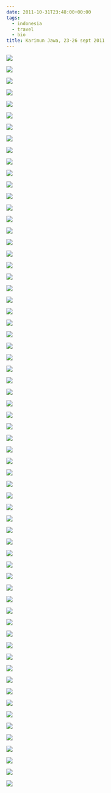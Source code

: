 ```yaml
---
date: 2011-10-31T23:48:00+00:00
tags:
  - indonesia
  - travel
  - bio
title: Karimun Jawa, 23-26 sept 2011
---
```

![](media/Karimun_Jawa_23-26_sept_2011_t/DSC_7810.jpg)

![](media/Karimun_Jawa_23-26_sept_2011_t/DSC_7877.jpg)

![](media/Karimun_Jawa_23-26_sept_2011_t/DSC_7902.jpg)

![](media/Karimun_Jawa_23-26_sept_2011_t/DSC_7905.jpg)

![](media/Karimun_Jawa_23-26_sept_2011_t/DSC_7915.jpg)

![](media/Karimun_Jawa_23-26_sept_2011_t/DSC_7919.jpg)

![](media/Karimun_Jawa_23-26_sept_2011_t/DSC_7929.jpg)

![](media/Karimun_Jawa_23-26_sept_2011_t/DSC_7943.jpg)

![](media/Karimun_Jawa_23-26_sept_2011_t/DSC_7987.jpg)

![](media/Karimun_Jawa_23-26_sept_2011_t/DSC_7998.jpg)

![](media/Karimun_Jawa_23-26_sept_2011_t/DSC_8013.jpg)

![](media/Karimun_Jawa_23-26_sept_2011_t/DSC_8023.jpg)

![](media/Karimun_Jawa_23-26_sept_2011_t/DSC_8024.jpg)

![](media/Karimun_Jawa_23-26_sept_2011_t/DSC_8033.jpg)

![](media/Karimun_Jawa_23-26_sept_2011_t/DSC_8094.jpg)

![](media/Karimun_Jawa_23-26_sept_2011_t/DSC_8096.jpg)

![](media/Karimun_Jawa_23-26_sept_2011_t/DSC_8104.jpg)

![](media/Karimun_Jawa_23-26_sept_2011_t/DSC_8108.jpg)

![](media/Karimun_Jawa_23-26_sept_2011_t/DSC_8113.jpg)

![](media/Karimun_Jawa_23-26_sept_2011_t/DSC_8134.jpg)

![](media/Karimun_Jawa_23-26_sept_2011_t/DSC_8136.jpg)

![](media/Karimun_Jawa_23-26_sept_2011_t/DSC_8144.jpg)

![](media/Karimun_Jawa_23-26_sept_2011_t/DSC_8156.jpg)

![](media/Karimun_Jawa_23-26_sept_2011_t/DSC_8169.jpg)

![](media/Karimun_Jawa_23-26_sept_2011_t/DSC_8173.jpg)

![](media/Karimun_Jawa_23-26_sept_2011_t/DSC_8189.jpg)

![](media/Karimun_Jawa_23-26_sept_2011_t/DSC_8232.jpg)

![](media/Karimun_Jawa_23-26_sept_2011_t/DSC_8237.jpg)

![](media/Karimun_Jawa_23-26_sept_2011_t/DSC_8241.jpg)

![](media/Karimun_Jawa_23-26_sept_2011_t/DSC_8262.jpg)

![](media/Karimun_Jawa_23-26_sept_2011_t/DSC_8267.jpg)

![](media/Karimun_Jawa_23-26_sept_2011_t/DSC_8276.jpg)

![](media/Karimun_Jawa_23-26_sept_2011_t/DSC_8288.jpg)

![](media/Karimun_Jawa_23-26_sept_2011_t/DSC_8296.jpg)

![](media/Karimun_Jawa_23-26_sept_2011_t/DSC_8301.jpg)

![](media/Karimun_Jawa_23-26_sept_2011_t/DSC_8308.jpg)

![](media/Karimun_Jawa_23-26_sept_2011_t/DSC_8310.jpg)

![](media/Karimun_Jawa_23-26_sept_2011_t/DSC_8318.jpg)

![](media/Karimun_Jawa_23-26_sept_2011_t/DSC_8332.jpg)

![](media/Karimun_Jawa_23-26_sept_2011_t/DSC_8333.jpg)

![](media/Karimun_Jawa_23-26_sept_2011_t/DSC_8396.jpg)

![](media/Karimun_Jawa_23-26_sept_2011_t/DSC_8407.jpg)

![](media/Karimun_Jawa_23-26_sept_2011_t/DSC_8431.jpg)

![](media/Karimun_Jawa_23-26_sept_2011_t/DSC_8450.jpg)

![](media/Karimun_Jawa_23-26_sept_2011_t/DSC_8459.jpg)

![](media/Karimun_Jawa_23-26_sept_2011_t/DSC_8475.jpg)

![](media/Karimun_Jawa_23-26_sept_2011_t/DSC_8482.jpg)

![](media/Karimun_Jawa_23-26_sept_2011_t/DSC_8492.jpg)

![](media/Karimun_Jawa_23-26_sept_2011_t/DSC_8524.jpg)

![](media/Karimun_Jawa_23-26_sept_2011_t/DSC_8531.jpg)

![](media/Karimun_Jawa_23-26_sept_2011_t/DSC_8535.jpg)

![](media/Karimun_Jawa_23-26_sept_2011_t/DSC_8540.jpg)

![](media/Karimun_Jawa_23-26_sept_2011_t/DSC_8557.jpg)

![](media/Karimun_Jawa_23-26_sept_2011_t/DSC_8572.jpg)

![](media/Karimun_Jawa_23-26_sept_2011_t/DSC_8595.jpg)

![](media/Karimun_Jawa_23-26_sept_2011_t/DSC_8656.jpg)

![](media/Karimun_Jawa_23-26_sept_2011_t/DSC_8667.jpg)

![](media/Karimun_Jawa_23-26_sept_2011_t/DSC_8677.jpg)

![](media/Karimun_Jawa_23-26_sept_2011_t/DSC_8700.jpg)

![](media/Karimun_Jawa_23-26_sept_2011_t/DSC_8706.jpg)

![](media/Karimun_Jawa_23-26_sept_2011_t/DSC_8713.jpg)

![](media/Karimun_Jawa_23-26_sept_2011_t/DSC_8734.jpg)

![](media/Karimun_Jawa_23-26_sept_2011_t/DSC_8744.jpg)

![](media/Karimun_Jawa_23-26_sept_2011_t/DSC_8819.jpg)